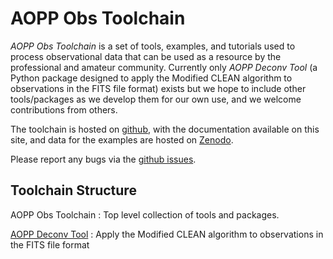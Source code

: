 
<!--
{% 
	include message.html 
		level="note" 
		message="This site is currently a work in progress. The various sections of the site are being filled in and are in various stages of completion." 
%}
-->


# AOPP Obs Toolchain #

*AOPP Obs Toolchain* is a set of tools, examples, and tutorials used to process observational data that can be used as a resource by the professional and amateur community. Currently only *AOPP Deconv Tool* (a Python package designed to apply the Modified CLEAN algorithm to observations in the FITS file format) exists but we hope to include other tools/packages as we develop them for our own use, and we welcome contributions from others.

The toolchain is hosted on [github](https://github.com/jackdobinson/aopp_obs_toolchain), with the documentation available on this site, and data for the examples are hosted on [Zenodo](https://zenodo.org/records/13384454).

Please report any bugs via the [github issues](https://github.com/jackdobinson/aopp_obs_toolchain/issues).


## Toolchain Structure ##

AOPP Obs Toolchain
: Top level collection of tools and packages.
  
  [AOPP Deconv Tool](https://pypi.org/project/aopp-deconv-tool/)
  : Apply the Modified CLEAN algorithm to observations in the FITS file format

